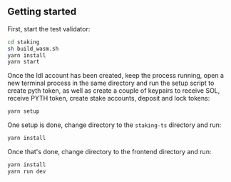 ## Getting started

First, start the test validator:

```bash
cd staking
sh build_wasm.sh
yarn install
yarn start
```

Once the Idl account has been created, keep the process running, open a new terminal process in the same directory and run the setup script to create pyth token, as well as create a couple of keypairs to receive SOL, receive PYTH token, create stake accounts, deposit and lock tokens:

```bash
yarn setup
```

One setup is done, change directory to the `staking-ts` directory and run:
```bash
yarn install
```

Once that's done, change directory to the frontend directory and run:

```bash
yarn install
yarn run dev
```
